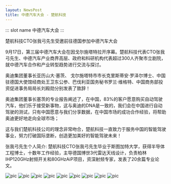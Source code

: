 ```yaml
---
layout: NewsPost
title: 中德汽车大会 - 楚航科技
---
```


::: slot name
中德汽车大会
:::

楚航科技CTO张我弓先生受邀前往德国参加中德汽车大会

9月17日，第三届中德汽车大会在因戈尔施塔特拉开序幕。楚航科技代表CTO张我弓先生、中德汽车产业商界高层、政府和科研机构代表超过300人齐聚市立剧院，就中德汽车合作和产业转型趋势进行交流与探讨。

奥迪集团董事长亚历山大·塞茨、 戈尔施塔特市市长克里斯蒂安·罗泽尔博士、中国驻德国大使馆经商处王卫东公参、巴伐利亚国务秘书罗兰·维格特、中国商务部投资促进事务局局长刘殿勋分别发表了致辞！

奥迪集团董事长塞茨的专业报告阐述了，在中国，83%的客户愿意购买自动驾驶汽车，他们乐于接受新事物，这与奥迪的DNA是一致的，我们会在中国进行自动驾驶的测试，只有中国愿意与我们分享数据，在中国市场的成功合作经验，将帮助奥迪更好地走向全球市场；

这与我们楚航科技公司的理念非常吻合，楚航科技一直致力于服务中国的智能驾驶事业，努力打破国际垄断，创造更加美好的智能驾驶未来！

张我弓先生个人简介:
楚航科技CTO张我弓先生毕业于斯图加特大学，获得半导体工程博士，十数年工作经验，主导德国博世3代雷达天线设计，负责柏林IHP120GHz射频开关和80GHzAiP项目，资深射频专家，发表了20余篇专业论文。

![pic](./assets/2019-09-19/001.jpg)
![pic](./assets/2019-09-19/002.jpg)
![pic](./assets/2019-09-19/003.jpg)
![pic](./assets/2019-09-19/004.jpg)
![pic](./assets/2019-09-19/005.jpg)
![pic](./assets/2019-09-19/006.jpg)
![pic](./assets/2019-09-19/007.jpg)
![pic](./assets/2019-09-19/008.jpg)
![pic](./assets/2019-09-19/009.jpg)


